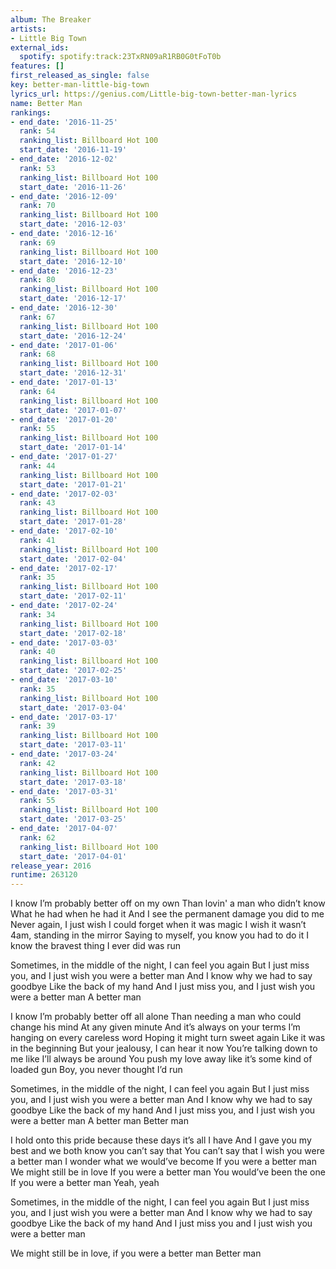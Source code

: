 ```yaml
---
album: The Breaker
artists:
- Little Big Town
external_ids:
  spotify: spotify:track:23TxRN09aR1RB0G0tFoT0b
features: []
first_released_as_single: false
key: better-man-little-big-town
lyrics_url: https://genius.com/Little-big-town-better-man-lyrics
name: Better Man
rankings:
- end_date: '2016-11-25'
  rank: 54
  ranking_list: Billboard Hot 100
  start_date: '2016-11-19'
- end_date: '2016-12-02'
  rank: 53
  ranking_list: Billboard Hot 100
  start_date: '2016-11-26'
- end_date: '2016-12-09'
  rank: 70
  ranking_list: Billboard Hot 100
  start_date: '2016-12-03'
- end_date: '2016-12-16'
  rank: 69
  ranking_list: Billboard Hot 100
  start_date: '2016-12-10'
- end_date: '2016-12-23'
  rank: 80
  ranking_list: Billboard Hot 100
  start_date: '2016-12-17'
- end_date: '2016-12-30'
  rank: 67
  ranking_list: Billboard Hot 100
  start_date: '2016-12-24'
- end_date: '2017-01-06'
  rank: 68
  ranking_list: Billboard Hot 100
  start_date: '2016-12-31'
- end_date: '2017-01-13'
  rank: 64
  ranking_list: Billboard Hot 100
  start_date: '2017-01-07'
- end_date: '2017-01-20'
  rank: 55
  ranking_list: Billboard Hot 100
  start_date: '2017-01-14'
- end_date: '2017-01-27'
  rank: 44
  ranking_list: Billboard Hot 100
  start_date: '2017-01-21'
- end_date: '2017-02-03'
  rank: 43
  ranking_list: Billboard Hot 100
  start_date: '2017-01-28'
- end_date: '2017-02-10'
  rank: 41
  ranking_list: Billboard Hot 100
  start_date: '2017-02-04'
- end_date: '2017-02-17'
  rank: 35
  ranking_list: Billboard Hot 100
  start_date: '2017-02-11'
- end_date: '2017-02-24'
  rank: 34
  ranking_list: Billboard Hot 100
  start_date: '2017-02-18'
- end_date: '2017-03-03'
  rank: 40
  ranking_list: Billboard Hot 100
  start_date: '2017-02-25'
- end_date: '2017-03-10'
  rank: 35
  ranking_list: Billboard Hot 100
  start_date: '2017-03-04'
- end_date: '2017-03-17'
  rank: 39
  ranking_list: Billboard Hot 100
  start_date: '2017-03-11'
- end_date: '2017-03-24'
  rank: 42
  ranking_list: Billboard Hot 100
  start_date: '2017-03-18'
- end_date: '2017-03-31'
  rank: 55
  ranking_list: Billboard Hot 100
  start_date: '2017-03-25'
- end_date: '2017-04-07'
  rank: 62
  ranking_list: Billboard Hot 100
  start_date: '2017-04-01'
release_year: 2016
runtime: 263120
---
```

I know I’m probably better off on my own
Than lovin' a man who didn’t know
What he had when he had it
And I see the permanent damage you did to me
Never again, I just wish I could forget when it was magic
I wish it wasn’t 4am, standing in the mirror
Saying to myself, you know you had to do it
I know the bravest thing I ever did was run


Sometimes, in the middle of the night, I can feel you again
But I just miss you, and I just wish you were a better man
And I know why we had to say goodbye
Like the back of my hand
And I just miss you, and I just wish you were a better man
A better man


I know I’m probably better off all alone
Than needing a man who could change his mind
At any given minute
And it’s always on your terms
I’m hanging on every careless word
Hoping it might turn sweet again
Like it was in the beginning
But your jealousy, I can hear it now
You’re talking down to me like I’ll always be around
You push my love away like it’s some kind of loaded gun
Boy, you never thought I’d run


Sometimes, in the middle of the night, I can feel you again
But I just miss you, and I just wish you were a better man
And I know why we had to say goodbye
Like the back of my hand
And I just miss you, and I just wish you were a better man
A better man
Better man


I hold onto this pride because these days it’s all I have
And I gave you my best and we both know you can’t say that
You can’t say that
I wish you were a better man
I wonder what we would’ve become
If you were a better man
We might still be in love
If you were a better man
You would’ve been the one
If you were a better man
Yeah, yeah


Sometimes, in the middle of the night, I can feel you again
But I just miss you, and I just wish you were a better man
And I know why we had to say goodbye
Like the back of my hand
And I just miss you and I just wish you were a better man


We might still be in love, if you were a better man
Better man
